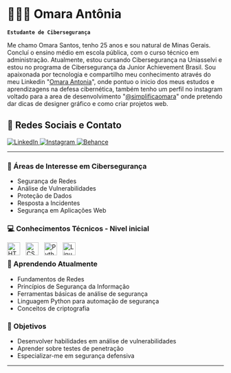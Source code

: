 # 👩🏻‍💻 Omara Antônia

**`Estudante de Cibersegurança`**

Me chamo Omara Santos, tenho 25 anos e sou natural de Minas Gerais. Concluí o ensino médio em escola pública, com o curso técnico em administração. Atualmente, estou cursando Cibersegurança na Uniasselvi e estou no programa de Cibersegurança da Junior Achievement Brasil. Sou apaixonada por tecnologia e compartilho meu conhecimento através do meu Linkedin "[Omara Antonia](https://www.linkedin.com/in/omara-antonia/)", onde pontuo o inicio dos meus estudos e aprendizagens na defesa cibernética, também tenho um perfil no instagram voltado para a area de desenvolvimento "[@simplificaomara](https://www.instagram.com/simplificaomara?igsh=MWE5MnFsaTJ6ZWFxMw%3D%3D&utm_source=qr/)" onde pretendo dar dicas de designer gráfico e como criar projetos web.

## 📱 Redes Sociais e Contato

<p align="left">
    <a href="https://www.linkedin.com/in/omara-antonia/">
        <img 
            alt="LinkedIn" 
            title="Meu perfil no LinkedIn" 
            src="https://img.shields.io/badge/LinkedIn-0077B5?style=for-the-badge&logo=linkedin&logoColor=white"
        />
    </a>
    <a href="https://www.instagram.com/simplificaomara">
        <img 
            alt="Instagram" 
            title="Meu perfil no Instagram" 
            src="https://img.shields.io/badge/Instagram-E4405F?style=for-the-badge&logo=instagram&logoColor=white"
        />
    </a>
    <a href="https://www.behance.net/omaraantonia">
        <img 
            alt="Behance" 
            title="Meu portfólio no Behance" 
            src="https://img.shields.io/badge/Behance-1769ff?style=for-the-badge&logo=behance&logoColor=white"
        />
    </a>
</p>

---
### 🔐 Áreas de Interesse em Cibersegurança

- Segurança de Redes
- Análise de Vulnerabilidades
- Proteção de Dados
- Resposta a Incidentes
- Segurança em Aplicações Web

### 💻 Conhecimentos Técnicos - Nivel inicial

<img 
    align="left" 
    alt="HTML"
    title="HTML" 
    width="30px" 
    style="padding-right: 10px;" 
    src="https://cdn.jsdelivr.net/gh/devicons/devicon@latest/icons/html5/html5-original.svg" 
/>
<img 
    align="left" 
    alt="CSS" 
    title="CSS"
    width="30px" 
    style="padding-right: 10px;" 
    src="https://cdn.jsdelivr.net/gh/devicons/devicon@latest/icons/css3/css3-original.svg" 
/>
<img 
    align="left" 
    alt="Python" 
    title="Python"
    width="30px" 
    style="padding-right: 10px;" 
    src="https://cdn.jsdelivr.net/gh/devicons/devicon@latest/icons/python/python-original.svg" 
/>
<img 
    align="left" 
    alt="Linux" 
    title="Linux"
    width="30px" 
    style="padding-right: 10px;" 
    src="https://cdn.jsdelivr.net/gh/devicons/devicon@latest/icons/linux/linux-original.svg" 
/>

<br/>

### 🌱 Aprendendo Atualmente

- Fundamentos de Redes
- Princípios de Segurança da Informação
- Ferramentas básicas de análise de segurança
- Linguagem Python para automação de segurança
- Conceitos de criptografia

### 🎯 Objetivos

- Desenvolver habilidades em análise de vulnerabilidades
- Aprender sobre testes de penetração
- Especializar-me em segurança defensiva

---

</p>
